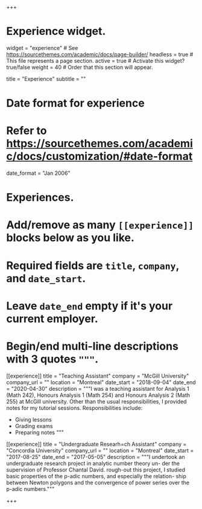 +++
# Experience widget.
widget = "experience"  # See https://sourcethemes.com/academic/docs/page-builder/
headless = true  # This file represents a page section.
active = true  # Activate this widget? true/false
weight = 40  # Order that this section will appear.

title = "Experience"
subtitle = ""

# Date format for experience
#   Refer to https://sourcethemes.com/academic/docs/customization/#date-format
date_format = "Jan 2006"

# Experiences.
#   Add/remove as many `[[experience]]` blocks below as you like.
#   Required fields are `title`, `company`, and `date_start`.
#   Leave `date_end` empty if it's your current employer.
#   Begin/end multi-line descriptions with 3 quotes `"""`.
[[experience]]
  title = "Teaching Assistant"
  company = "McGill University"
  company_url = ""
  location = "Montreal"
  date_start = "2018-09-04"
  date_end = "2020-04-30"
  description = """I was a teaching assistant for Analysis 1 (Math 242), Honours Analysis 1 (Math 254) and Honours Analysis 2 (Math 255) at McGill university. Other than the usual responsibilities, I provided notes for my tutorial sessions. Responsibilities include:
  * Giving lessons
  * Grading exams
  * Preparing notes
  """

[[experience]]
  title = "Undergraduate Researh=ch Assistant"
  company = "Concordia University"
  company_url = ""
  location = "Montreal"
  date_start = "2017-08-25"
  date_end = "2017-05-05"
  description = """I undertook an undergraduate research project in analytic number theory un- der the supervision of Professor Chantal David.  rough-out this project, I studied basic properties of the p-adic numbers, and especially the relation- ship between Newton polygons and the convergence of power series over the p-adic numbers."""

+++
